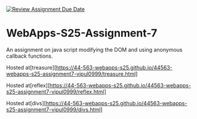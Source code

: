 [![Review Assignment Due Date](https://classroom.github.com/assets/deadline-readme-button-22041afd0340ce965d47ae6ef1cefeee28c7c493a6346c4f15d667ab976d596c.svg)](https://classroom.github.com/a/44LzP_Z4)
# WebApps-S25-Assignment-7
An assignment on java script modifying the DOM and using anonymous callback functions.

Hosted at[treasure][https://44-563-webapps-s25.github.io/44563-webapps-s25-assignment7-vipul0999/treasure.html]

Hosted at[reflex][https://44-563-webapps-s25.github.io/44563-webapps-s25-assignment7-vipul0999/reflex.html]

Hosted at[divs][https://44-563-webapps-s25.github.io/44563-webapps-s25-assignment7-vipul0999/divs.html]